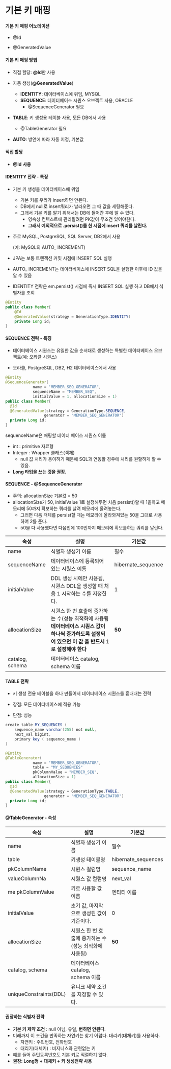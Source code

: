 # 기본 키 매핑

#### 기본 키 매핑 어노테이션

- @Id

- @GeneratedValue



#### 기본 키 매핑 방법

- 직접 할당: **@Id**만 사용

- 자동 생성(**@GeneratedValue**)
  - **IDENTITY**: 데이터베이스에 위임, MYSQL
  - **SEQUENCE**: 데이터베이스 시퀀스 오브젝트 사용, ORACLE
    - @SequenceGenerator 필요

- **TABLE**: 키 생성용 테이블 사용, 모든 DB에서 사용
  - @TableGenerator 필요
- **AUTO**: 방언에 따라 자동 지정, 기본값



#### 직접 할당

- **@Id** **사용**



#### IDENTITY 전략 - 특징

- 기본 키 생성을 데이터베이스에 위임

  - 기본 키를 우리가 insert하면 안된다.
  - DB에서 null로 insert쿼리가 날라오면 그 때 값을 세팅해준다.
  - 그래서 기본 키를 알기 위해서는 DB에 들어간 후에 알 수 있다.
    - 영속성 컨텍스트에 관리될려면 PK값이 무조건 있어야한다.
    - **그래서 예외적으로 .persist()를 한 시점에 insert 쿼리를 날린다.**

- 주로 MySQL, PostgreSQL, SQL Server, DB2에서 사용  

  (예: MySQL의 AUTO_ INCREMENT)

- JPA는 보통 트랜잭션 커밋 시점에 INSERT SQL 실행

- AUTO_ INCREMENT는 데이터베이스에 INSERT SQL을 실행한 이후에 ID 값을 알 수 있음

- IDENTITY 전략은 em.persist() 시점에 즉시 INSERT SQL 실행 하고 DB에서 식별자를 조회

```java
@Entity
public class Member{
	@Id
	@GeneratedValue(strategy = GenerationType.IDENTITY)
	private Long id;
}
```



#### SEQUENCE 전략 - 특징

- 데이터베이스 시퀀스는 유일한 값을 순서대로 생성하는 특별한 데이터베이스 오브젝트(예: 오라클 시퀀스)

- 오라클, PostgreSQL, DB2, H2 데이터베이스에서 사용

```java
@Entity
@SequenceGenerator(
			name = "MEMBER_SEQ_GENERATOR",
			sequenceName = "MEMBER_SEQ",
			initialValue = 1, allocationSize = 1)
public class Member{
  @Id
  @GeneratedValue(strategy = GenerationType.SEQUENCE,
                 generator = "MEMBER_SEQ_GENERATOR")
  private Long id;
}
```

sequenceName은 매핑할 데이터 베이스 시퀀스 이름

- int : primitive 자료형
- Integer : Wrapper 클래스(객체)
  - null 값 처리가 용이하기 때문에 SQL과 연동할 경우에 처리를 원할하게 할 수 있음.
- **Long 타입을 쓰는 것을 권장.**



#### SEQUENCE - @SequenceGenerator

- 주의: allocationSize 기본값 = 50 
- allocationSize가 50, initialValue 1로 설정해두면 처음 persist()할 때 1을하고 메모리에 50까지 확보하는 쿼리를 날려 메모리에 올려놓는다.
  - 그러면 다음 객체를 persist할 때는 메모리에 올라와져있는 50을 그대로 사용하여 2를 준다.
  - 50을 다 사용했다면 다음번에 100번까지 메모리에 확보를하는 쿼리를 날린다.

| 속성            | 설명                                                         | 기본값             |
| --------------- | ------------------------------------------------------------ | ------------------ |
| name            | 식별자 생성기 이름                                           | 필수               |
| sequenceName    | 데이터베이스에 등록되어 있는 시퀀스 이름                     | hibernate_sequence |
| initialValue    | DDL 생성 시에만 사용됨, 시퀀스 DDL을 생성할 때 처음 1 시작하는 수를 지정한다. | 1                  |
| allocationSize  | 시퀀스 한 번 호출에 증가하는 수(성능 최적화에 사용됨 **데이터베이스 시퀀스 값이 하나씩 증가하도록 설정되어 있으면 이 값 을 반드시** 1**로 설정해야 한다** | **50**             |
| catalog, schema | 데이터베이스 catalog, schema 이름                            |                    |





#### TABLE 전략

- 키 생성 전용 테이블을 하나 만들어서 데이터베이스 시퀀스를 흉내내는 전략

- 장점: 모든 데이터베이스에 적용 가능
- 단점: 성능

```java
create table MY_SEQUENCES (
	sequence_name varchar(255) not null,
	next_val bigint,
	primary key ( sequence_name )
)
```



```java
@Entity
@TableGenerator(
			name = "MEMBER_SEQ_GENERATOR",
			table = "MY_SEQUENCES"
			pkColumnValue = "MEMBER_SEQ",
			allocationSize = 1)
public class Member{
  @Id
  @GeneratedValue(strategy = GenerationType.TABLE,
                 generator = "MEMBER_SEQ_GENERATOR")
  private Long id;
}
```



#### @TableGenerator - 속성

| 속성                   | 설명                                                  | 기본값              |
| ---------------------- | ----------------------------------------------------- | ------------------- |
| name                   | 식별자 생성기 이름                                    | 필수                |
| table                  | 키생성 테이블명                                       | hibernate_sequences |
| pkColumnName           | 시퀀스 컬럼명                                         | sequence_name       |
| valueColumnNa          | 시퀀스 값 컬럼명                                      | next_val            |
| me pkColumnValue       | 키로 사용할 값 이름                                   | 엔티티 이름         |
| initialValue           | 초기 값, 마지막으로 생성된 값이 기준이다.             | 0                   |
| allocationSize         | 시퀀스 한 번 호출에 증가하는 수(성능 최적화에 사용됨) | **50**              |
| catalog, schema        | 데이터베이스 catalog, schema 이름                     |                     |
| uniqueConstraints(DDL) | 유니크 제약 조건을 지정할 수 있다.                    |                     |



#### 권장하는 식별자 전략

- **기본 키 제약 조건** : null 아님, 유일, **변하면 안된다**.
- 미래까지 이 조건을 만족하는 자연키는 찾기 어렵다. 대리키(대체키)를 사용하자.
  - 자연키 : 주민번호, 전화번호
  - 대리기(대체키) : 비지니스와 관련없는 키
- 예를 들어 주민등록번호도 기본 키로 적절하기 않다. 
- **권장: Long형 + 대체키 + 키 생성전략 사용**

